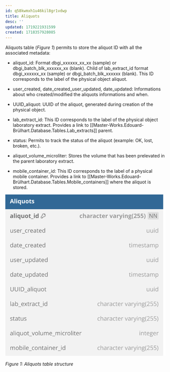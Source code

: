 ```yaml
---
id: q58kwmxh1u46kil8gr1vdwp
title: Aliquots
desc: ''
updated: 1719221931599
created: 1718357928085
---
```

Aliquots table (*Figure 1*) permits to store the aliquot ID with all the associated metadata:

- aliquot_id: Format dbgi_xxxxxx_xx_xx (sample) or dbgi_batch_blk_xxxxxx_xx (blank). Child of lab_extract_id format dbgi_xxxxxx_xx (sample) or dbgi_batch_blk_xxxxxx (blank). This ID corresponds to the label of the physical object aliquot.

- user_created, date_created_user_updated, date_updated: Informations about who created/modified the aliquots informations and when.

- UUID_aliquot: UUID of the aliquot, generated during creation of the physical object.

- lab_extract_id: This ID corresponds to the label of the physical object laboratory extract. Provides a link to [[Master-Works.Edouard-Brülhart.Database.Tables.Lab_extracts]] parent.

- status: Permits to track the status of the aliquot (example: OK, lost, broken, etc.).

- aliquot_volume_microliter: Stores the volume that has been prelevated in the parent laboratory extract.

- mobile_container_id: This ID corresponds to the label of a physical mobile container. Provides a link to [[Master-Works.Edouard-Brülhart.Database.Tables.Mobile_containers]] where the aliquot is stored.

![image import](assets/images_bruelhed/aliquots.svg)

*Figure 1: Aliquots table structure*